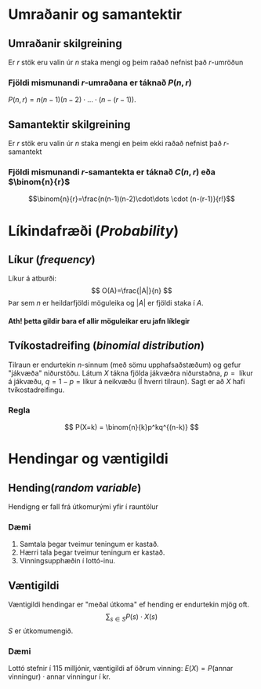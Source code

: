 # Umraðanir og samantektir
## Umraðanir skilgreining
Er $r$ stök eru valin úr $n$ staka mengi og þeim raðað nefnist það $r$-umröðun

### Fjöldi mismunandi $r$-umraðana er táknað $P(n,r)$
$P(n,r) = n(n-1)(n-2)\cdot\dots \cdot (n-(r-1))$.

## Samantektir skilgreining
Er $r$ stök eru valin úr $n$ staka mengi en þeim ekki raðað nefnist það $r$-samantekt

### Fjöldi mismunandi $r$-samantekta er táknað $C(n,r)$ eða $\binom{n}{r}$
$$\binom{n}{r}=\frac{n(n-1)(n-2)\cdot\dots \cdot (n-(r-1)}{r!}$$

# Líkindafræði (*Probability*)
## Líkur (*frequency*)
Líkur á atburði: $$
O(A)=\frac{|A|}{n}
$$
Þar sem $n$ er heildarfjöldi möguleika og $|A|$ er fjöldi staka í $A$.

#### Ath! þetta gildir bara ef allir möguleikar eru jafn líklegir

## Tvíkostadreifing (*binomial distribution*)
Tilraun er endurtekin $n$-sinnum (með sömu upphafsaðstæðum) og gefur "jákvæða" niðurstöðu. Látum $X$ tákna fjölda jákvæðra niðurstaðna, 
$p=\text{ líkur á jákvæðu}$,
$q=1-p= \text{líkur á neikvæðu}$ (Í hverri tilraun).
Sagt er að $X$ hafi tvíkostadreifingu.

### Regla
$$
P(X=k) = \binom{n}{k}p^kq^{(n-k)}
$$

# Hendingar og væntigildi
## Hending(*random variable*)
Hendigng er fall frá útkomurými yfir í rauntölur

### Dæmi
1. Samtala þegar tveimur teningum er kastað.
2. Hærri tala þegar tveimur teningum er kastað.
3. Vinningsupphæðin í lottó-inu.

## Væntigildi
Væntigildi hendingar er "meðal útkoma" ef hending er endurtekin mjög oft.
$$
\sum_{s\in S}P(s)\cdot X(s)
$$
$S$ er útkomumengið.

### Dæmi
Lottó stefnir í 115 milljónir, væntigildi af öðrum vinning: $E(X)=P(\text{annar vinningur})\cdot \text{annar vinningur í kr}$.